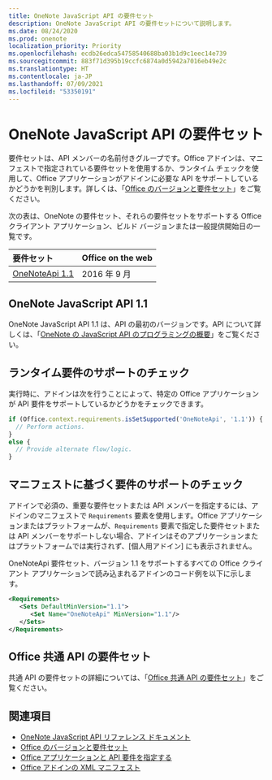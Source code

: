 ```yaml
---
title: OneNote JavaScript API の要件セット
description: OneNote JavaScript API の要件セットについて説明します。
ms.date: 08/24/2020
ms.prod: onenote
localization_priority: Priority
ms.openlocfilehash: ecdb26edca54758540688ba03b1d9c1eec14e739
ms.sourcegitcommit: 883f71d395b19ccfc6874a0d5942a7016eb49e2c
ms.translationtype: HT
ms.contentlocale: ja-JP
ms.lasthandoff: 07/09/2021
ms.locfileid: "53350191"
---
```

# <a name="onenote-javascript-api-requirement-sets"></a>OneNote JavaScript API の要件セット

要件セットは、API メンバーの名前付きグループです。Office アドインは、マニフェストで指定されている要件セットを使用するか、ランタイム チェックを使用して、Office アプリケーションがアドインに必要な API をサポートしているかどうかを判別します。詳しくは、「[Office のバージョンと要件セット](../../develop/office-versions-and-requirement-sets.md)」をご覧ください。

次の表は、OneNote の要件セット、それらの要件セットをサポートする Office クライアント アプリケーション、ビルド バージョンまたは一般提供開始日の一覧です。

|  要件セット  |  Office on the web |
|:-----|:-----|
| [OneNoteApi 1.1](/javascript/api/onenote?view=onenote-js-1.1&preserve-view=true)  | 2016 年 9 月 |  

## <a name="onenote-javascript-api-11"></a>OneNote JavaScript API 1.1

OneNote JavaScript API 1.1 は、API の最初のバージョンです。API について詳しくは、「[OneNote の JavaScript API のプログラミングの概要](../../onenote/onenote-add-ins-programming-overview.md)」をご覧ください。

## <a name="runtime-requirement-support-check"></a>ランタイム要件のサポートのチェック

実行時に、アドインは次を行うことによって、特定の Office アプリケーションが API 要件をサポートしているかどうかをチェックできます。

```js
if (Office.context.requirements.isSetSupported('OneNoteApi', '1.1')) {
  // Perform actions.
}
else {
  // Provide alternate flow/logic.
}
```

## <a name="manifest-based-requirement-support-check"></a>マニフェストに基づく要件のサポートのチェック

アドインで必須の、重要な要件セットまたは API メンバーを指定するには、アドインのマニフェストで `Requirements` 要素を使用します。Office アプリケーションまたはプラットフォームが、`Requirements` 要素で指定した要件セットまたは API メンバーをサポートしない場合、アドインはそのアプリケーションまたはプラットフォームでは実行されず、[個人用アドイン] にも表示されません。

OneNoteApi 要件セット、バージョン 1.1 をサポートするすべての Office クライアント アプリケーションで読み込まれるアドインのコード例を以下に示します。

```xml
<Requirements>
   <Sets DefaultMinVersion="1.1">
      <Set Name="OneNoteApi" MinVersion="1.1"/>
   </Sets>
</Requirements>
```

## <a name="office-common-api-requirement-sets"></a>Office 共通 API の要件セット

共通 API の要件セットの詳細については、「[Office 共通 API の要件セット](office-add-in-requirement-sets.md)」をご覧ください。

## <a name="see-also"></a>関連項目

- [OneNote JavaScript API リファレンス ドキュメント](/javascript/api/onenote)
- [Office のバージョンと要件セット](../../develop/office-versions-and-requirement-sets.md)
- [Office アプリケーションと API 要件を指定する](../../develop/specify-office-hosts-and-api-requirements.md)
- [Office アドインの XML マニフェスト](../../develop/add-in-manifests.md)
